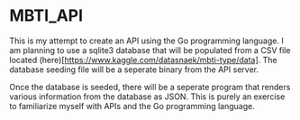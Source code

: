 # MBTI_API

This is my attempt to create an API using the Go programming language.  I am planning to use a sqlite3 database that will be populated from a CSV file located (here)[https://www.kaggle.com/datasnaek/mbti-type/data].  The database seeding file will be a seperate binary from the API server.

Once the database is seeded, there will be a seperate program that renders various information from the database as JSON.  This is purely an exercise to familiarize myself with APIs and the Go programming language.

